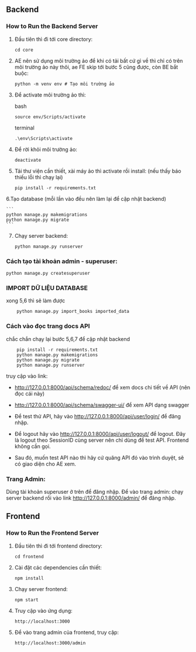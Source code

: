 ## Backend

### How to Run the Backend Server


1. Đầu tiên thì đi tới core directory:

    ```
    cd core
    ```

2. AE nên sử dụng môi trường ảo để khi có tải bất cứ gì về thì chỉ có trên môi trường ảo này thôi, ae FE skip tới bước 5 cũng được, còn BE bắt buộc:

   ```
   python -m venv env # Tạo môi trường ảo
   ```
3. Để activate môi trường ảo thì:

    bash
    ```
    source env/Scripts/activate
    ```

    terminal
    ```
    .\env\Scripts\activate
    ```

4. Để rời khỏi môi trường ảo:

    ```
    deactivate
    ```

5. Tải thư viện cần thiết, xài máy ảo thì activate rồi install: (nếu thấy báo thiếu lỗi thì chạy lại)

    ```
    pip install -r requirements.txt
    ```

6.Tạo database (mỗi lần vào đều nên làm lại để cập nhật backend)

    ```
    python manage.py makemigrations
    python manage.py migrate
    ```


7. Chạy server backend:

    ```
    python manage.py runserver
    ```

### Cách tạo tài khoản admin - superuser:

```
python manage.py createsuperuser
```

### IMPORT DỮ LIỆU DATABASE

xong 5,6 thì sẽ làm được

```
    python manage.py import_books imported_data
```

### Cách vào đọc trang docs API

chắc chắn chạy lại bước 5,6,7 để cập nhật backend
```
    pip install -r requirements.txt
    python manage.py makemigrations
    python manage.py migrate
    python manage.py runserver
```
truy cập vào link:

- http://127.0.0.1:8000/api/schema/redoc/ để xem docs chi tiết về API (nên đọc cái này) 
- http://127.0.0.1:8000/api/schema/swagger-ui/ để xem API dạng swagger

- Để test thử API, hãy vào http://127.0.0.1:8000/api/user/login/ để đăng nhập.
- Để logout hãy vào http://127.0.0.1:8000/api/user/logout/ để logout. Đây là logout theo SessionID cùng server nên chỉ dùng để test API. Frontend không cần gọi.

- Sau đó, muốn test API nào thì hãy cứ quăng API đó vào trình duyệt, sẽ có giao diện cho AE xem.

### Trang Admin:

Dùng tài khoản superuser ở trên để đăng nhập.
Để vào trang admin: chạy server backend rồi vào link http://127.0.0.1:8000/admin/ để đăng nhập.

## Frontend
### How to Run the Frontend Server
1. Đầu tiên thì đi tới frontend directory:

    ```
    cd frontend
    ```
2. Cài đặt các dependencies cần thiết:

    ```
    npm install
    ```
3. Chạy server frontend:

    ```
    npm start
    ```
4. Truy cập vào ứng dụng:

    ```
    http://localhost:3000
    ```
5. Để vào trang admin của frontend, truy cập:

    ```
    http://localhost:3000/admin
    ```

